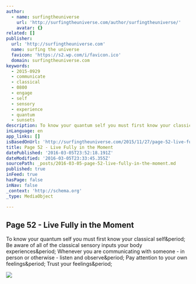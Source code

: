 ```yaml
---
author:
  - name: surfingtheuniverse
    url: 'http://surfingtheuniverse.com/author/surfingtheuniverse/'
    avatar: {}
related: []
publisher:
  url: 'http://surfingtheuniverse.com'
  name: surfing the universe
  favicon: 'https://s2.wp.com/i/favicon.ico'
  domain: surfingtheuniverse.com
keywords:
  - 2015-0929
  - communicate
  - classical
  - 0800
  - engage
  - self
  - sensory
  - experience
  - quantum
  - sunsets
description: To know your quantum self you must first know your classical self. Be aware of all of the classical sensory inputs your body experiences. Whenever you are communicating with someone - in person or otherwise - listen and observe. Pay attention to your own feelings. Trust your feelings.
inLanguage: en
app_links: []
isBasedOnUrl: 'http://surfingtheuniverse.com/2015/11/27/page-52-live-fully-in-the-moment/'
title: Page 52 - Live Fully in the Moment
datePublished: '2016-03-05T23:52:18.191Z'
dateModified: '2016-03-05T23:33:45.355Z'
sourcePath: _posts/2016-03-05-page-52-live-fully-in-the-moment.md
published: true
inFeed: true
hasPage: false
inNav: false
_context: 'http://schema.org'
_type: MediaObject

---
```

<article style=""><h1>Page 52 - Live Fully in the Moment</h1><p>To know your quantum self you must first know your classical self&amp;period; Be aware of all of the classical sensory inputs your body experiences&amp;period; Whenever you are communicating with someone - in person or otherwise - listen and observe&amp;period; Pay attention to your own feelings&amp;period; Trust your feelings&amp;period;</p><img src="https://s0.wp.com/i/blank.jpg" /></article>